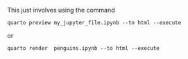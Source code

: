This just involves using the command

`quarto preview my_jupyter_file.ipynb --to html --execute`

or

`quarto render  penguins.ipynb --to html --execute`
